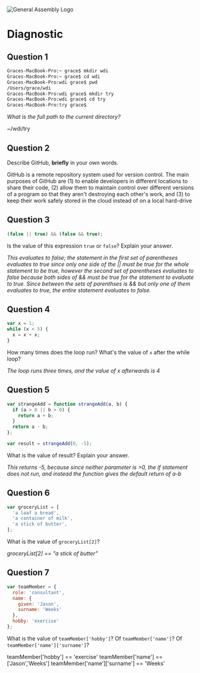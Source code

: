 ![General Assembly Logo](http://i.imgur.com/ke8USTq.png)

# Diagnostic

## Question 1

```sh
Graces-MacBook-Pro:~ grace$ mkdir wdi
Graces-MacBook-Pro:~ grace$ cd wdi
Graces-MacBook-Pro:wdi grace$ pwd
/Users/grace/wdi
Graces-MacBook-Pro:wdi grace$ mkdir try
Graces-MacBook-Pro:wdi grace$ cd try
Graces-MacBook-Pro:try grace$
```

_What is the full path to the current directory?_

~/wdi/try

## Question 2

Describe GitHub, **briefly** in your own words.

GitHub is a remote repository system used for version control. The main purposes
of GitHub are (1) to enable developers in different locations to share their code,
(2) allow them to maintain control over different versions of a program so that they
aren't destroying each other's work, and (3) to keep their work safely stored in the cloud instead of on a local hard-drive

## Question 3

```js
(false || true) && (false && true);
```

Is the value of this expression `true` or `false`?  Explain your answer.

_This evaluates to false; the statement in the first set of parentheses evaluates to true since only one side of the || must be true for the whole statement to be true, however the second set of parentheses evaluates to false because both sides of && must be true for the statement to evaluate to true. Since between the sets of parenthses is && but only one of them evaluates to true, the entire statement evaluates to false._

## Question 4

```js
var x = 1;
while (x < 5) {
  x = x + x;
}
```

How many times does the loop run?  What's the value of `x` after the while loop?

_The loop runs three times, and the value of x afterwards is 4_

## Question 5

```js
var strangeAdd = function strangeAdd(a, b) {
  if (a > 0 || b > 0) {
    return a + b;
  }
  return a - b;
};

var result = strangeAdd(0, -5);
```

What is the value of result?  Explain your answer.

_This returns -5, because since neither parameter is >0, the if statement does not run, and instead the function gives the default return of a-b_

## Question 6

```js
var groceryList = [
  'a loaf a bread',
  'a container of milk',
  'a stick of butter',
];
```

What is the value of `groceryList[2]`?

_groceryList[2] == "a stick of butter"_

## Question 7

```js
var teamMember = {
  role: 'consultant',
  name: {
    given: 'Jason',
    surname: 'Weeks'
  },
  hobby: 'exercise'
};
```

What is the value of `teamMember['hobby']`?  Of `teamMember['name']`?  Of `teamMember['name']['surname']`?

teamMember['hobby'] == 'exercise'
teamMember['name'] == ['Jason','Weeks']
teamMember['name']['surname'] == 'Weeks'
